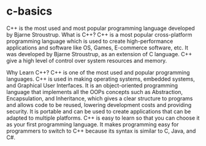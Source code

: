 # c-basics
C++ is the most used and most popular programming language developed by Bjarne Stroustrup. 
What is C++?
C++ is a most popular cross-platform programming language which is used to create high-performance applications and software like OS, Games, E-commerce software, etc. It was developed by Bjarne Stroustrup, as an extension of C language. C++ give a high level of control over system resources and memory.

Why Learn C++?
C++ is one of the most used and popular programming languages.
C++ is used in making operating systems, embedded systems, and Graphical User Interfaces.
It is an object-oriented programming language that implements all the OOPs concepts such as Abstraction, Encapsulation, and Inheritance, which gives a clear structure to programs and allows code to be reused, lowering development costs and providing security.
It is portable and can be used to create applications that can be adapted to multiple platforms.
C++ is easy to learn so that you can choose it as your first programming language.
It makes programming easy for programmers to switch to C++ because its syntax is similar to C, Java, and C#.
